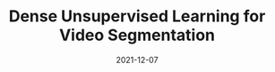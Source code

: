 ---
title: "Dense Unsupervised Learning for Video Segmentation"
collection: publications
permalink: /publication/2021-vos
date: 2021-12-07
venue: "NeurIPS"
authors: "N. Araslanov, S. Schaub-Meyer, S. Roth"
uri: 
bibtex:
arxiv:
openpdf: https://proceedings.neurips.cc/paper/2021/file/d516b13671a4179d9b7b458a6ebdeb92-Paper.pdf
supp: https://openreview.net/attachment?id=i8kfkuiCJCI&name=supplementary_material
teaser: images/2021_vos.gif
videoresults: https://www.youtube.com/watch?v=BqVtZJSLOzg
videotalk: https://www.youtube.com/watch?v=tSBWZ6nYld0
code: https://github.com/visinf/dense-ulearn-vos
---